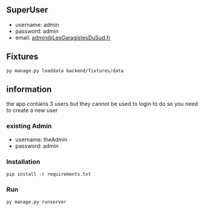 ## SuperUser

- username: admin
- password: admin
- email: admin@LesGaragistesDuSud.fr

## Fixtures

`py manage.py loaddata backend/fixtures/data`

## information

the app contains 3 users but they cannot be used to login to do so you need to create a new user

### existing Admin

- username: theAdmin
- password: admin

### Installation

`pip install -r requirements.txt`

### Run

`py manage.py runserver`
